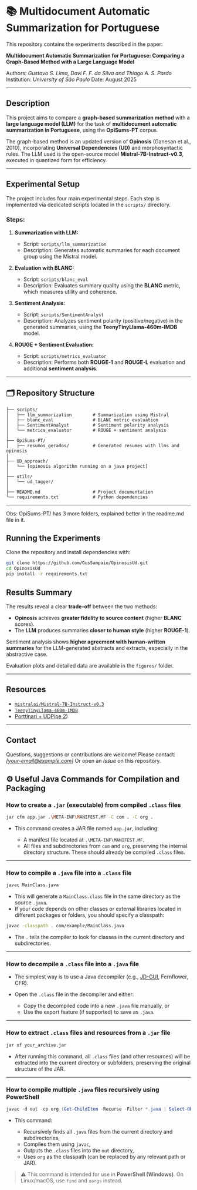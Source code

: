 # 📚 Multidocument Automatic Summarization for Portuguese

This repository contains the experiments described in the paper:

**Multidocument Automatic Summarization for Portuguese: Comparing a Graph-Based Method with a Large Language Model**

Authors: *Gustavo S. Lima, Davi F. F. da Silva and Thiago A. S. Pardo*
Institution: *University of São Paulo*
Date: August 2025

---

##  Description

This project aims to compare a **graph-based summarization method** with a **large language model (LLM)** for the task of **multidocument automatic summarization in Portuguese**, using the **OpiSums-PT** corpus.

The graph-based method is an updated version of **Opinosis** (Ganesan et al., 2010), incorporating **Universal Dependencies (UD)** and morphosyntactic rules. The LLM used is the open-source model **Mistral-7B-Instruct-v0.3**, executed in quantized form for efficiency.

---

## Experimental Setup

The project includes four main experimental steps. Each step is implemented via dedicated scripts located in the `scripts/` directory.

### Steps:

1. **Summarization with LLM:**

   * Script: `scripts/llm_summarization`
   * Description: Generates automatic summaries for each document group using the Mistral model.

2. **Evaluation with BLANC:**

   * Script: `scripts/blanc_eval`
   * Description: Evaluates summary quality using the **BLANC** metric, which measures utility and coherence.

3. **Sentiment Analysis:**

   * Script: `scripts/SentimentAnalyst`
   * Description: Analyzes sentiment polarity (positive/negative) in the generated summaries, using the **TeenyTinyLlama-460m-IMDB** model.

4. **ROUGE + Sentiment Evaluation:**

   * Script: `scripts/metrics_evaluator`
   * Description: Performs both **ROUGE-1** and **ROUGE-L** evaluation and additional **sentiment analysis**.

---

## 🗂️ Repository Structure

```
├── scripts/
│   ├── llm_summarization        # Summarization using Mistral
│   ├── blanc_eval               # BLANC metric evaluation
│   ├── SentimentAnalyst         # Sentiment polarity analysis
│   └── metrics_evaluator        # ROUGE + sentiment analysis
│
├── OpiSums-PT/
│   ├── resumos_gerados/         # Generated resumes with llms and opinosis
│
├── UD_approach/
│   └── [opinosis algorithm running on a java project]
│
├── utils/
│   └── ud_tagger/            
│
├── README.md                    # Project documentation
└── requirements.txt             # Python dependencies
```

---
Obs: OpiSums-PT/ has 3 more folders, explained better in the readme.md file in it.

## Running the Experiments

Clone the repository and install dependencies with:

```bash
git clone https://github.com/GusSampaio/OpinosisUd.git
cd OpinosisUd
pip install -r requirements.txt
```


## Results Summary

The results reveal a clear **trade-off** between the two methods:

* **Opinosis** achieves **greater fidelity to source content** (higher **BLANC** scores).
* The **LLM** produces summaries **closer to human style** (higher **ROUGE-1**).

Sentiment analysis shows **higher agreement with human-written summaries** for the LLM-generated abstracts and extracts, especially in the abstractive case.

Evaluation plots and detailed data are available in the `figures/` folder.

---

## Resources

* [`mistralai/Mistral-7B-Instruct-v0.3`](https://huggingface.co/mistralai/Mistral-7B-Instruct-v0.3)
* [`TeenyTinyLlama-460m-IMDB`](https://huggingface.co/nkoriyama/teenytinyllama-460m-imdb)
* [Porttinari + UDPipe 2](https://www.sciencedirect.com/science/article/abs/pii/S0957417417300829?via%3Dihub))

---

##  Contact

Questions, suggestions or contributions are welcome!
Please contact: *\[[your-email@example.com](mailto:your-email@example.com)]*
Or open an *Issue* on this repository.

## ⚙️ Useful Java Commands for Compilation and Packaging

### How to create a `.jar` (executable) from compiled `.class` files

```bash
jar cfm app.jar .\META-INF\MANIFEST.MF -C com . -C org .
```

* This command creates a JAR file named `app.jar`, including:

  * A manifest file located at `.\META-INF\MANIFEST.MF`.
  * All files and subdirectories from `com` and `org`, preserving the internal directory structure. These should already be compiled `.class` files.

---

###  How to compile a `.java` file into a `.class` file

```bash
javac MainClass.java
```

* This will generate a `MainClass.class` file in the same directory as the source `.java`.
* If your code depends on other classes or external libraries located in different packages or folders, you should specify a classpath:

```bash
javac -classpath . com/example/MainClass.java
```

* The `.` tells the compiler to look for classes in the current directory and subdirectories.

---

### How to decompile a `.class` file into a `.java` file

* The simplest way is to use a Java decompiler (e.g., [JD-GUI](http://java-decompiler.github.io/), Fernflower, CFR).
* Open the `.class` file in the decompiler and either:

  * Copy the decompiled code into a new `.java` file manually, or
  * Use the export feature (if supported) to save as `.java`.

---

### How to extract `.class` files and resources from a `.jar` file

```bash
jar xf your_archive.jar
```

* After running this command, all `.class` files (and other resources) will be extracted into the current directory or subfolders, preserving the original structure of the JAR.

---

### How to compile multiple `.java` files recursively using PowerShell

```powershell
javac -d out -cp org (Get-ChildItem -Recurse -Filter *.java | Select-Object -ExpandProperty FullName)
```

* This command:

  * Recursively finds all `.java` files from the current directory and subdirectories,
  * Compiles them using `javac`,
  * Outputs the `.class` files into the `out` directory,
  * Uses `org` as the classpath (can be replaced by any relevant path or JAR).

> ⚠️ This command is intended for use in **PowerShell (Windows)**. On Linux/macOS, use `find` and `xargs` instead.

